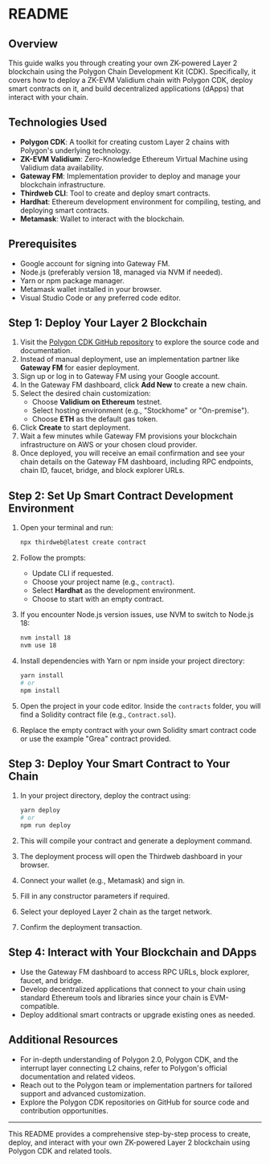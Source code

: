 # README

## Overview

This guide walks you through creating your own ZK-powered Layer 2 blockchain using the Polygon Chain Development Kit (CDK). Specifically, it covers how to deploy a ZK-EVM Validium chain with Polygon CDK, deploy smart contracts on it, and build decentralized applications (dApps) that interact with your chain.

## Technologies Used

- **Polygon CDK**: A toolkit for creating custom Layer 2 chains with Polygon's underlying technology.
- **ZK-EVM Validium**: Zero-Knowledge Ethereum Virtual Machine using Validium data availability.
- **Gateway FM**: Implementation provider to deploy and manage your blockchain infrastructure.
- **Thirdweb CLI**: Tool to create and deploy smart contracts.
- **Hardhat**: Ethereum development environment for compiling, testing, and deploying smart contracts.
- **Metamask**: Wallet to interact with the blockchain.

## Prerequisites

- Google account for signing into Gateway FM.
- Node.js (preferably version 18, managed via NVM if needed).
- Yarn or npm package manager.
- Metamask wallet installed in your browser.
- Visual Studio Code or any preferred code editor.

## Step 1: Deploy Your Layer 2 Blockchain

1. Visit the [Polygon CDK GitHub repository](https://github.com/polygon-technology/polygon-cdk) to explore the source code and documentation.
2. Instead of manual deployment, use an implementation partner like **Gateway FM** for easier deployment.
3. Sign up or log in to Gateway FM using your Google account.
4. In the Gateway FM dashboard, click **Add New** to create a new chain.
5. Select the desired chain customization:
   - Choose **Validium on Ethereum** testnet.
   - Select hosting environment (e.g., "Stockhome" or "On-premise").
   - Choose **ETH** as the default gas token.
6. Click **Create** to start deployment.
7. Wait a few minutes while Gateway FM provisions your blockchain infrastructure on AWS or your chosen cloud provider.
8. Once deployed, you will receive an email confirmation and see your chain details on the Gateway FM dashboard, including RPC endpoints, chain ID, faucet, bridge, and block explorer URLs.

## Step 2: Set Up Smart Contract Development Environment

1. Open your terminal and run:

   ```bash
   npx thirdweb@latest create contract
   ```

2. Follow the prompts:
   - Update CLI if requested.
   - Choose your project name (e.g., `contract`).
   - Select **Hardhat** as the development environment.
   - Choose to start with an empty contract.

3. If you encounter Node.js version issues, use NVM to switch to Node.js 18:

   ```bash
   nvm install 18
   nvm use 18
   ```

4. Install dependencies with Yarn or npm inside your project directory:

   ```bash
   yarn install
   # or
   npm install
   ```

5. Open the project in your code editor. Inside the `contracts` folder, you will find a Solidity contract file (e.g., `Contract.sol`).

6. Replace the empty contract with your own Solidity smart contract code or use the example "Grea" contract provided.

## Step 3: Deploy Your Smart Contract to Your Chain

1. In your project directory, deploy the contract using:

   ```bash
   yarn deploy
   # or
   npm run deploy
   ```

2. This will compile your contract and generate a deployment command.
3. The deployment process will open the Thirdweb dashboard in your browser.
4. Connect your wallet (e.g., Metamask) and sign in.
5. Fill in any constructor parameters if required.
6. Select your deployed Layer 2 chain as the target network.
7. Confirm the deployment transaction.

## Step 4: Interact with Your Blockchain and DApps

- Use the Gateway FM dashboard to access RPC URLs, block explorer, faucet, and bridge.
- Develop decentralized applications that connect to your chain using standard Ethereum tools and libraries since your chain is EVM-compatible.
- Deploy additional smart contracts or upgrade existing ones as needed.

## Additional Resources

- For in-depth understanding of Polygon 2.0, Polygon CDK, and the interrupt layer connecting L2 chains, refer to Polygon's official documentation and related videos.
- Reach out to the Polygon team or implementation partners for tailored support and advanced customization.
- Explore the Polygon CDK repositories on GitHub for source code and contribution opportunities.

---

This README provides a comprehensive step-by-step process to create, deploy, and interact with your own ZK-powered Layer 2 blockchain using Polygon CDK and related tools.